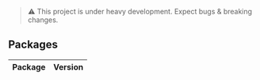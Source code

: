 > :warning: This project is under heavy development. Expect bugs & breaking changes.

## Packages

| Package | Version |
| ------- | ------- |
